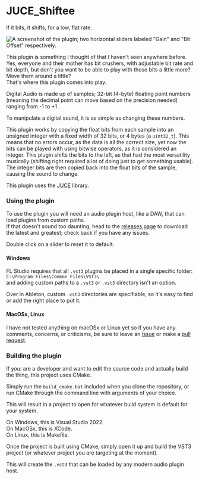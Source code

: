 # JUCE_Shiftee
 If it bits, it shifts, for a low, flat rate.
 
 ![A screenshot of the plugin; two horizontal sliders labeled "Gain" and "Bit Offset" respectively.](https://i.imgur.com/zHtT0Nh.png)
 
This plugin is something I thought of that I haven't seen anywhere before. Yes, everyone and their mother has bit crushers, with adjustable bit rate and bit depth, but don't you want to be able to play with those bits a little more? Move them around a little? \
That's where this plugin comes into play.

Digital Audio is made up of samples; 32-bit (4-byte) floating point numbers (meaning the decimal point can move based on the precision needed) ranging from -1 to +1 .

To manipulate a digital sound, it is as simple as changing these numbers.

This plugin works by copying the float bits from each sample into an unsigned integer with a fixed width of 32 bits, or 4 bytes (a `uint32_t`). This means that no errors occur, as the data is all the correct size, yet now the bits can be played with using bitwise operators, as it is considered an integer. This plugin shifts the bits to the left, as that had the most versatility musically (shifting right required a lot of doing just to get something usable). The integer bits are then copied back into the float bits of the sample, causing the sound to change.

This plugin uses the [JUCE](https://github.com/juce-framework/JUCE) library.

### Using the plugin
To use the plugin you will need an audio plugin host, like a DAW, that can load plugins from custom paths. \
If that doesn't sound too daunting, head to the [releases page](https://github.com/LensPlaysGames/Shiftee/releases) to download the latest and greatest; check back if you have any issues.

Double click on a slider to reset it to default.

#### Windows
FL Studio requires that all `.vst3` plugins be placed in a single specific folder: \
`C:\Program Files\Common Files\VST3\` \
and adding custom paths to a `.vst3` or `.vst3` directory isn't an option. 

Over in Ableton, custom `.vst3` directories are specifiable, so it's easy to find or add the right place to put it.

#### MacOSx, Linux
I have not tested anything on macOSx or Linux yet so if you have any comments, concerns, or criticisms, be sure to leave an [issue](https://github.com/LensPlaysGames/Shiftee/issues) or make a [pull request](https://github.com/LensPlaysGames/Shiftee/pulls).

### Building the plugin
If you: are a developer and want to edit the source code and actually build the thing, this project uses CMake.

Simply run the `build_cmake.bat` included when you clone the repository, or run CMake through the command line with arguments of your choice.

This will result in a project to open for whatever build system is default for your system. 

On Windows, this is Visual Studio 2022. \
On MacOSx, this is XCode. \
On Linux, this is Makefile.

Once the project is built using CMake, simply open it up and build the VST3 project (or whatever project you are targeting at the moment).

This will create the `.vst3` that can be loaded by any modern audio plugin host.
